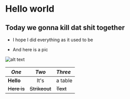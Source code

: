 # Hello world
## Today we gonna kill dat shit together
* I hope I did everything as it used to be 

* And here is a pic

![alt text](https://pp.userapi.com/c846520/v846520379/176805/bhvvGsJnmE8.jpg "Vladimir Dal approved")

| *One* | *Two* | *Three* |
| ------ | :------: | :------ |
| **Hello** | It's | a table |
| ~~Here is~~ | ~~Strikeout~~ | ~~Text~~ |
